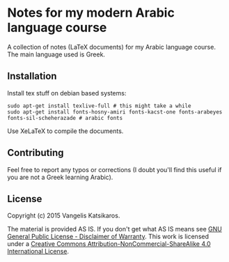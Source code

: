 # Notes for my modern Arabic language course

A collection of notes (LaTeX documents) for my Arabic language course. The main language used is Greek.

## Installation

Install tex stuff on debian based systems:

	sudo apt-get install texlive-full # this might take a while
	sudo apt-get install fonts-hosny-amiri fonts-kacst-one fonts-arabeyes  fonts-sil-scheherazade # arabic fonts

Use XeLaTeX to compile the documents.

## Contributing

Feel free to report any typos or corrections (I doubt you'll find this useful if you are not a Greek learning Arabic).

## License

Copyright (c) 2015 Vangelis Katsikaros.

The material is provided AS IS. If you don't get what AS IS means see [GNU General Public License - Disclaimer of Warranty](http://www.gnu.org/licenses/gpl-3.0.en.html). This work is licensed under a [Creative Commons Attribution-NonCommercial-ShareAlike 4.0 International License](http://creativecommons.org/licenses/by-nc-sa/4.0/).
